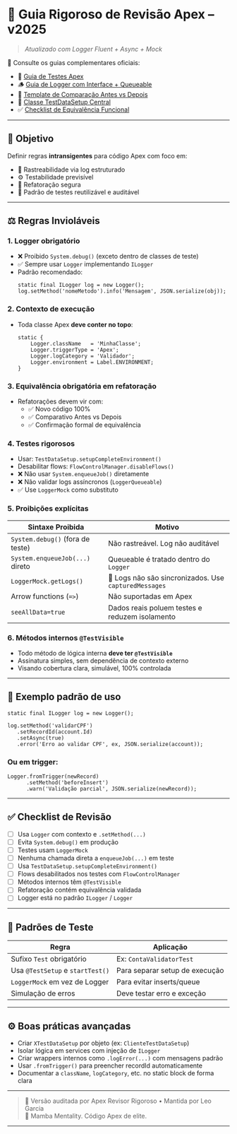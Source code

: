 # 📘 Guia Rigoroso de Revisão Apex – v2025  
> _Atualizado com Logger Fluent + Async + Mock_

📎 Consulte os guias complementares oficiais:
- 🧪 [Guia de Testes Apex](https://bit.ly/GuiaTestsApex)
- 🪵 [Guia de Logger com Interface + Queueable](https://bit.ly/GuiaLoggerApex)
- 🔁 [Template de Comparação Antes vs Depois](https://bit.ly/ComparacaoApex)
- 🧱 [Classe TestDataSetup Central](https://bit.ly/TestDataSetup)
- ✅ [Checklist de Equivalência Funcional](https://bit.ly/ConfirmacaoApex)

---

## 🎯 Objetivo
Definir regras **intransigentes** para código Apex com foco em:
- 🧠 Rastreabilidade via log estruturado  
- ⚙️ Testabilidade previsível  
- 🔁 Refatoração segura  
- 🧪 Padrão de testes reutilizável e auditável  

---

## ⚖️ Regras Invioláveis

### 1. Logger obrigatório
- ❌ Proibido `System.debug()` (exceto dentro de classes de teste)
- ✅ Sempre usar `Logger` implementando `ILogger`
- Padrão recomendado:
  ```apex
  static final ILogger log = new Logger();
  log.setMethod('nomeMetodo').info('Mensagem', JSON.serialize(obj));
  ```

### 2. Contexto de execução
- Toda classe Apex **deve conter no topo**:
  ```apex
  static {
      Logger.className   = 'MinhaClasse';
      Logger.triggerType = 'Apex';
      Logger.logCategory = 'Validador';
      Logger.environment = Label.ENVIRONMENT;
  }
  ```

### 3. Equivalência obrigatória em refatoração
- Refatorações devem vir com:
  - ✅ Novo código 100%
  - ✅ Comparativo Antes vs Depois
  - ✅ Confirmação formal de equivalência

### 4. Testes rigorosos
- Usar: `TestDataSetup.setupCompleteEnvironment()`
- Desabilitar flows: `FlowControlManager.disableFlows()`
- ❌ Não usar `System.enqueueJob()` diretamente
- ❌ Não validar logs assíncronos (`LoggerQueueable`)
- ✅ Use `LoggerMock` como substituto

### 5. Proibições explícitas

| Sintaxe Proibida                     | Motivo                                                                 |
|-------------------------------------|------------------------------------------------------------------------|
| `System.debug()` (fora de teste)    | Não rastreável. Log não auditável                                     |
| `System.enqueueJob(...)` direto     | Queueable é tratado dentro do `Logger`                                |
| `LoggerMock.getLogs()`              | 🚫 Logs não são sincronizados. Use `capturedMessages`                 |
| Arrow functions (`=>`)              | Não suportadas em Apex                                                |
| `seeAllData=true`                   | Dados reais poluem testes e reduzem isolamento                        |

### 6. Métodos internos `@TestVisible`
- Todo método de lógica interna **deve ter `@TestVisible`**
- Assinatura simples, sem dependência de contexto externo
- Visando cobertura clara, simulável, 100% controlada

---

## 🧱 Exemplo padrão de uso

```apex
static final ILogger log = new Logger();

log.setMethod('validarCPF')
   .setRecordId(account.Id)
   .setAsync(true)
   .error('Erro ao validar CPF', ex, JSON.serialize(account));
```

### Ou em trigger:
```apex
Logger.fromTrigger(newRecord)
      .setMethod('beforeInsert')
      .warn('Validação parcial', JSON.serialize(newRecord));
```

---

## ✅ Checklist de Revisão

- [ ] Usa `Logger` com contexto e `.setMethod(...)`
- [ ] Evita `System.debug()` em produção
- [ ] Testes usam `LoggerMock`
- [ ] Nenhuma chamada direta a `enqueueJob(...)` em teste
- [ ] Usa `TestDataSetup.setupCompleteEnvironment()`
- [ ] Flows desabilitados nos testes com `FlowControlManager`
- [ ] Métodos internos têm `@TestVisible`
- [ ] Refatoração contém equivalência validada
- [ ] Logger está no padrão `ILogger` / `Logger`

---

## 📄 Padrões de Teste

| Regra                            | Aplicação                         |
|----------------------------------|-----------------------------------|
| Sufixo `Test` obrigatório         | Ex: `ContaValidatorTest`          |
| Usa `@TestSetup` e `startTest()` | Para separar setup de execução    |
| `LoggerMock` em vez de Logger    | Para evitar inserts/queue         |
| Simulação de erros               | Deve testar erro e exceção        |

---

## ⚙️ Boas práticas avançadas

- Criar `XTestDataSetup` por objeto (ex: `ClienteTestDataSetup`)
- Isolar lógica em services com injeção de `ILogger`
- Criar wrappers internos como `.logError(...)` com mensagens padrão
- Usar `.fromTrigger()` para preencher recordId automaticamente
- Documentar a `className`, `logCategory`, etc. no static block de forma clara

---

> 🧠 Versão auditada por Apex Revisor Rigoroso • Mantida por Leo Garcia  
> 🐍 Mamba Mentality. Código Apex de elite.  

---
